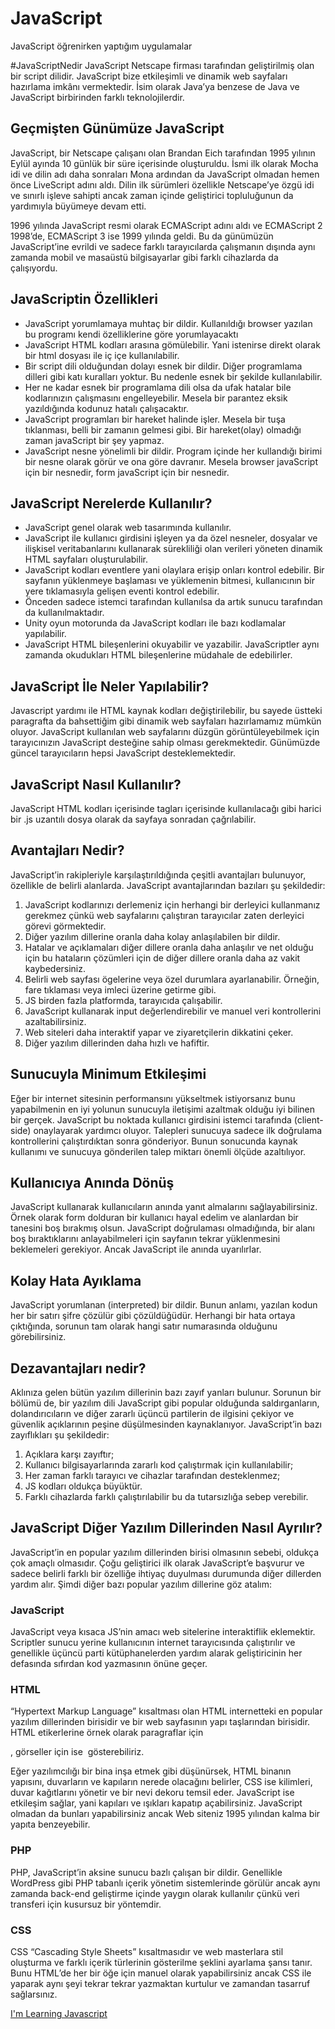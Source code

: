 # JavaScript
JavaScript öğrenirken yaptığım uygulamalar


#JavaScriptNedir
    JavaScript Netscape firması tarafından geliştirilmiş olan bir script dilidir. JavaScript bize etkileşimli ve dinamik web sayfaları hazırlama imkânı vermektedir. İsim olarak Java’ya benzese de Java ve JavaScript birbirinden farklı teknolojilerdir.

## Geçmişten Günümüze JavaScript

JavaScript, bir Netscape çalışanı olan Brandan Eich tarafından 1995 yılının Eylül ayında 10 günlük bir süre içerisinde oluşturuldu. İsmi ilk olarak Mocha idi ve dilin adı daha sonraları Mona ardından da JavaScript olmadan hemen önce LiveScript adını aldı. Dilin ilk sürümleri özellikle Netscape’ye özgü idi ve sınırlı işleve sahipti ancak zaman içinde geliştirici topluluğunun da yardımıyla büyümeye devam etti.

1996 yılında JavaScript resmi olarak ECMAScript adını aldı ve ECMAScript 2 1998’de, ECMAScript 3 ise 1999 yılında geldi. Bu da günümüzün JavaScript’ine evrildi ve sadece farklı tarayıcılarda çalışmanın dışında aynı zamanda mobil ve masaüstü bilgisayarlar gibi farklı cihazlarda da çalışıyordu.

## JavaScriptin Özellikleri

- JavaScript yorumlamaya muhtaç bir dildir. Kullanıldığı browser yazılan bu programı kendi özelliklerine göre yorumlayacaktı
- JavaScript HTML kodları arasına gömülebilir. Yani istenirse direkt olarak bir html dosyası ile iç içe kullanılabilir.
- Bir script dili olduğundan dolayı esnek bir dildir. Diğer programlama dilleri gibi katı kuralları yoktur. Bu nedenle esnek bir şekilde kullanılabilir.
- Her ne kadar esnek bir programlama dili olsa da ufak hatalar bile kodlarınızın çalışmasını engelleyebilir. Mesela bir parantez eksik yazıldığında kodunuz hatalı çalışacaktır.
- JavaScript programları bir hareket halinde işler. Mesela bir tuşa tıklanması, belli bir zamanın gelmesi gibi. Bir hareket(olay) olmadığı zaman javaScript bir şey yapmaz.
- JavaScript nesne yönelimli bir dildir. Program içinde her kullandığı birimi bir nesne olarak görür ve ona göre davranır. Mesela browser javaScript için bir nesnedir, form javaScript için bir nesnedir.

## JavaScript Nerelerde Kullanılır?

- JavaScript genel olarak web tasarımında kullanılır.
- JavaScript ile kullanıcı girdisini işleyen ya da özel nesneler, dosyalar ve ilişkisel veritabanlarını kullanarak sürekliliği olan verileri yöneten dinamik HTML sayfaları oluşturulabilir.
- JavaScript kodları eventlere yani olaylara erişip onları kontrol edebilir. Bir sayfanın yüklenmeye başlaması ve yüklemenin bitmesi, kullanıcının bir yere tıklamasıyla gelişen eventi kontrol edebilir.
- Önceden sadece istemci tarafından kullanılsa da artık sunucu tarafından da kullanılmaktadır.
- Unity oyun motorunda da JavaScript kodları ile bazı kodlamalar yapılabilir.
- JavaScript HTML bileşenlerini okuyabilir ve yazabilir. JavaScriptler aynı zamanda okudukları HTML bileşenlerine müdahale de edebilirler.

## JavaScript İle Neler Yapılabilir?

Javascript yardımı ile HTML kaynak kodları değiştirilebilir, bu sayede üstteki paragrafta da bahsettiğim gibi dinamik web sayfaları hazırlamamız mümkün oluyor. JavaScript kullanılan web sayfalarını düzgün görüntüleyebilmek için tarayıcınızın JavaScript desteğine sahip olması gerekmektedir. Günümüzde güncel tarayıcıların hepsi JavaScript desteklemektedir.

## JavaScript Nasıl Kullanılır?

JavaScript HTML kodları içerisinde <script></script> tagları içerisinde kullanılacağı gibi harici bir .js uzantılı dosya olarak da sayfaya sonradan çağrılabilir.

## Avantajları Nedir?

JavaScript’in rakipleriyle karşılaştırıldığında çeşitli avantajları bulunuyor, özellikle de belirli alanlarda. JavaScript avantajlarından bazıları şu şekildedir:

1. JavaScript kodlarınızı derlemeniz için herhangi bir derleyici kullanmanız gerekmez çünkü web sayfalarını çalıştıran tarayıcılar zaten derleyici görevi görmektedir.
2. Diğer yazılım dillerine oranla daha kolay anlaşılabilen bir dildir.
3. Hatalar ve açıklamaları diğer dillere oranla daha anlaşılır ve net olduğu için bu hataların çözümleri için de diğer dillere oranla daha az vakit kaybedersiniz.
4. Belirli web sayfası ögelerine veya özel durumlara ayarlanabilir. Örneğin, fare tıklaması veya imleci üzerine getirme gibi.
5. JS birden fazla platformda, tarayıcıda çalışabilir.
6. JavaScript kullanarak input değerlendirebilir ve manuel veri kontrollerini azaltabilirsiniz.
7. Web siteleri daha interaktif yapar ve ziyaretçilerin dikkatini çeker.
8. Diğer yazılım dillerinden daha hızlı ve hafiftir.

## Sunucuyla Minimum Etkileşimi

Eğer bir internet sitesinin performansını yükseltmek istiyorsanız bunu yapabilmenin en iyi yolunun sunucuyla iletişimi azaltmak olduğu iyi bilinen bir gerçek. JavaScript bu noktada kullanıcı girdisini istemci tarafında (client-side) onaylayarak yardımcı oluyor. Talepleri sunucuya sadece ilk doğrulama kontrollerini çalıştırdıktan sonra gönderiyor. Bunun sonucunda kaynak kullanımı ve sunucuya gönderilen talep miktarı önemli ölçüde azaltılıyor.

## Kullanıcıya Anında Dönüş

JavaScript kullanarak kullanıcıların anında yanıt almalarını sağlayabilirsiniz. Örnek olarak form dolduran bir kullanıcı hayal edelim ve alanlardan bir tanesini boş bırakmış olsun. JavaScript doğrulaması olmadığında, bir alanı boş bıraktıklarını anlayabilmeleri için sayfanın tekrar yüklenmesini beklemeleri gerekiyor. Ancak JavaScript ile anında uyarılırlar.

## Kolay Hata Ayıklama

JavaScript yorumlanan (interpreted) bir dildir. Bunun anlamı, yazılan kodun her bir satırı şifre çözülür gibi çözüldüğüdür. Herhangi bir hata ortaya çıktığında, sorunun tam olarak hangi satır numarasında olduğunu görebilirsiniz.

## Dezavantajları nedir?

Aklınıza gelen bütün yazılım dillerinin bazı zayıf yanları bulunur. Sorunun bir bölümü de, bir yazılım dili JavaScript gibi popular olduğunda saldırganların, dolandırıcıların ve diğer zararlı üçüncü partilerin de ilgisini çekiyor ve güvenlik açıklarının peşine düşülmesinden kaynaklanıyor. JavaScript’in bazı zayıflıkları şu şekildedir:

1. Açıklara karşı zayıftır;
2. Kullanıcı bilgisayarlarında zararlı kod çalıştırmak için kullanılabilir;
3. Her zaman farklı tarayıcı ve cihazlar tarafından desteklenmez;
4. JS kodları oldukça büyüktür.
5. Farklı cihazlarda farklı çalıştırılabilir bu da tutarsızlığa sebep verebilir.

## JavaScript Diğer Yazılım Dillerinden Nasıl Ayrılır?

JavaScript’in en popular yazılım dillerinden birisi olmasının sebebi, oldukça çok amaçlı olmasıdır. Çoğu geliştirici ilk olarak JavaScript’e başvurur ve sadece belirli farklı bir özelliğe ihtiyaç duyulması durumunda diğer dillerden yardım alır. Şimdi diğer bazı popular yazılım dillerine göz atalım:

### JavaScript

JavaScript veya kısaca JS’nin amacı web sitelerine interaktiflik eklemektir. Scriptler sunucu yerine kullanıcının internet tarayıcısında çalıştırılır ve genellikle üçüncü parti kütüphanelerden yardım alarak geliştiricinin her defasında sıfırdan kod yazmasının önüne geçer.

### HTML

“Hypertext Markup Language” kısaltması olan HTML internetteki en popular yazılım dillerinden birisidir ve bir web sayfasının yapı taşlarından birisidir. HTML etikerlerine örnek olarak paragraflar için <p>, görseller için ise <img> gösterebiliriz.

Eğer yazılımcılığı bir bina inşa etmek gibi düşünürsek, HTML binanın yapısını, duvarların ve kapıların nerede olacağını belirler, CSS ise kilimleri, duvar kağıtlarını yönetir ve bir nevi dekoru temsil eder. JavaScript ise etkileşim sağlar, yani kapıları ve ışıkları kapatıp açabilirsiniz. JavaScript olmadan da bunları yapabilirsiniz ancak Web siteniz 1995 yılından kalma bir yapıta benzeyebilir.

### PHP

PHP, JavaScript’in aksine sunucu bazlı çalışan bir dildir. Genellikle WordPress gibi PHP tabanlı içerik yönetim sistemlerinde görülür ancak aynı zamanda back-end geliştirme içinde yaygın olarak kullanılır çünkü veri transferi için kusursuz bir yöntemdir.

### CSS

CSS “Cascading Style Sheets” kısaltmasıdır ve web masterlara stil oluşturma ve farklı içerik türlerinin gösterilme şeklini ayarlama şansı tanır. Bunu HTML’de her bir öğe için manuel olarak yapabilirsiniz ancak CSS ile yaparak aynı şeyi tekrar tekrar yazmaktan kurtulur ve zamandan tasarruf sağlarsınız.

[I'm Learning Javascript](https://www.notion.so/5eebcefdad444495a6d6f29192ee587e)
